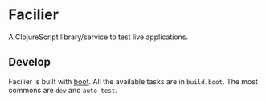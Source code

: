 # Facilier

A ClojureScript library/service to test live applications.

## Develop

Facilier is built with [boot](http://boot-clj.com/). All the available
tasks are in `build.boot`. The most commons are `dev` and `auto-test`.
